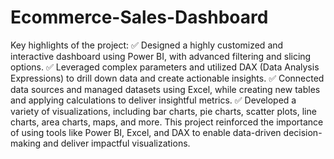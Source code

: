 # Ecommerce-Sales-Dashboard
Key highlights of the project:
✅ Designed a highly customized and interactive dashboard using Power BI, with advanced filtering and slicing options.
✅ Leveraged complex parameters and utilized DAX (Data Analysis Expressions) to drill down data and create actionable insights.
✅ Connected data sources and managed datasets using Excel, while creating new tables and applying calculations to deliver insightful metrics.
✅ Developed a variety of visualizations, including bar charts, pie charts, scatter plots, line charts, area charts, maps, and more.
This project reinforced the importance of using tools like Power BI, Excel, and DAX to enable data-driven decision-making and deliver impactful visualizations.
